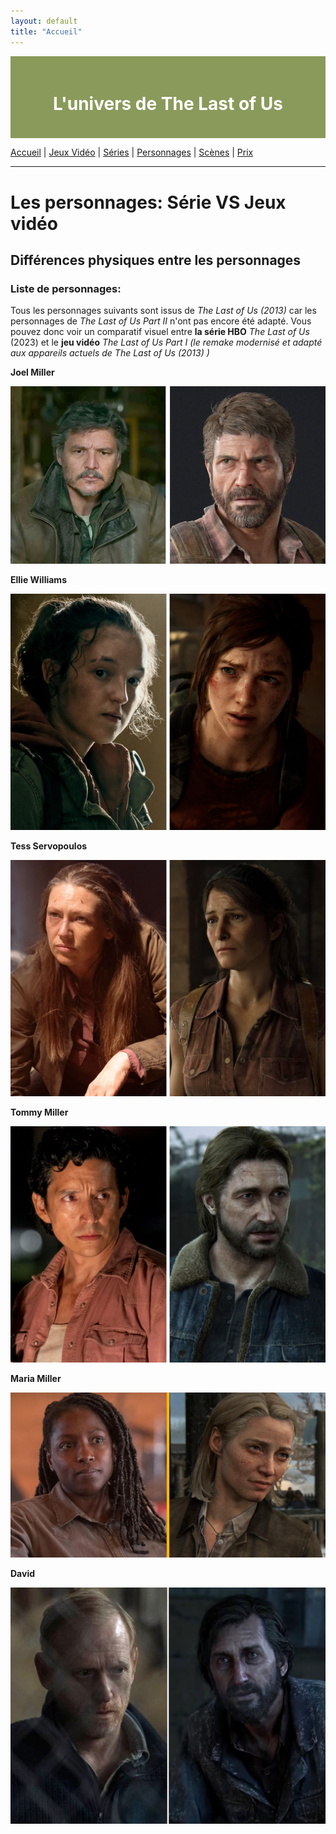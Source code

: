 ```yaml
---
layout: default
title: "Accueil"
---
```


<div style="background-color: #8A9A5B; padding: 20px; text-align: center; color: white;">
    <h1>L'univers de The Last of Us </h1>
</div>

[Accueil](index.md) | [Jeux Vidéo](jeuxvideo.md) | [Séries](serie.md) | [Personnages](personnages.md) | [Scènes](scenes.md) | [Prix](prix.md)

---

# Les personnages: Série VS Jeux vidéo

## Différences physiques entre les personnages

### Liste de personnages:

Tous les personnages suivants sont issus de *The Last of Us (2013)* car les personnages de *The Last of Us Part II* n'ont pas encore été adapté. Vous pouvez donc voir un comparatif visuel entre **la série HBO** *The Last of Us* (2023) et le **jeu vidéo** *The Last of Us Part I* _(le remake modernisé et adapté aux appareils actuels de *The Last of Us* (2013) )_

__Joel Miller__

![Joel](assets/joel.jpg)

__Ellie Williams__

![Ellie](assets/ellie.jpg)

__Tess Servopoulos__

![Tess](assets/tess.jpg)

__Tommy Miller__

![Tommy](assets/tommy.jpg)

__Maria Miller__

![Maria](assets/maria.jpg)

__David__

![David](assets/david.jpg)



